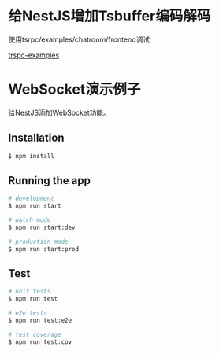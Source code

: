 # 给NestJS增加Tsbuffer编码解码
使用tsrpc/examples/chatroom/frontend调试

[trspc-examples](https://github.com/k8w/tsrpc-examples.git)
# WebSocket演示例子
给NestJS添加WebSocket功能。

## Installation

```bash
$ npm install
```

## Running the app

```bash
# development
$ npm run start

# watch mode
$ npm run start:dev

# production mode
$ npm run start:prod
```

## Test

```bash
# unit tests
$ npm run test

# e2e tests
$ npm run test:e2e

# test coverage
$ npm run test:cov
```
